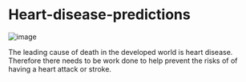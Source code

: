 # Heart-disease-predictions

![image](https://github.com/aminchk/Heart-disease-predictions/assets/121105876/9d165bf4-ac51-4b76-ae10-747fb696a67e)

The leading cause of death in the developed world is heart disease. Therefore there needs to be work done to help prevent the risks of of having a heart attack or stroke.
